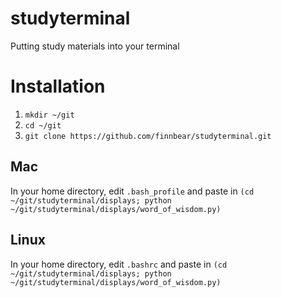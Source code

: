 # studyterminal
Putting study materials into your terminal

# Installation
1) `mkdir ~/git`  
2) `cd ~/git`  
3) `git clone https://github.com/finnbear/studyterminal.git`  
## Mac
In your home directory, edit `.bash_profile` and paste in `(cd ~/git/studyterminal/displays; python ~/git/studyterminal/displays/word_of_wisdom.py)`
## Linux
In your home directory, edit `.bashrc` and paste in `(cd ~/git/studyterminal/displays; python ~/git/studyterminal/displays/word_of_wisdom.py)`
